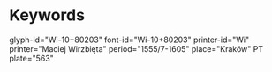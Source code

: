 # Keywords
glyph-id="Wi-10+80203"
font-id="Wi-10+80203"
printer-id="Wi"
printer="Maciej Wirzbięta"
period="1555/7-1605"
place="Kraków"
PT plate="563"
